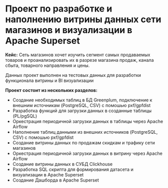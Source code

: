 # Проект по разработке и наполнению витрины данных сети магазинов и визуализации в Apache Superset

**Кейс:** Сеть магазинов хочет изучить сегмент самых продаваемых товаров и проанализировать их в разрезе магазина продаж, канала сбыта, товарного направления и цены.

Данных проект выполнен на тестовых данных для разработки функционала витрины и BI визуализации 

**Проект состоит из нескольких разделов:**

- Создание необходимых таблиц в БД Greenplum, подключение к внешним источникам (PostgreSQL, CSV) c помошью pxf/gpfdist
- Разработка функций для загрузки данных в созданные таблицы (PL/pgSQL)
- Оркестрация периодичной загрузки данных в таблицы через Apache Airflow
- Наполнение таблиц данными из внешних источников (PostgreSQL, CSV) c помошью pxf/gpfdist
- Создание витрины данных по продажам скидкам и трафику сети магазинов
- Оркестрация периодичной загрузки данных в витрину через Apache Airflow
- Создание витрины данных в СУБД Clickhouse
- Разработка SQL скрипта для формирования датасета и визуализации в Apache Superset
- Создание Дашборда в Apache Superset
